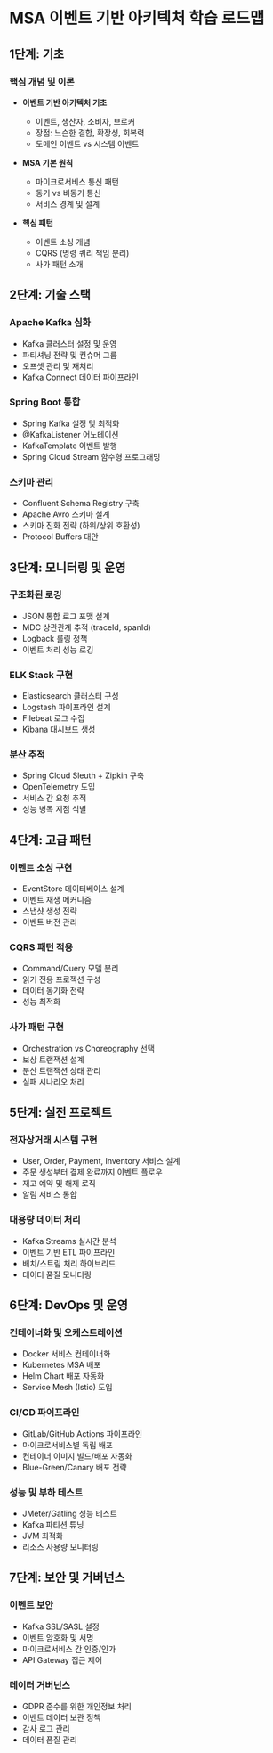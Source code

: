 # MSA 이벤트 기반 아키텍처 학습 로드맵

## 1단계: 기초

### 핵심 개념 및 이론
- **이벤트 기반 아키텍처 기초**
  - 이벤트, 생산자, 소비자, 브로커
  - 장점: 느슨한 결합, 확장성, 회복력
  - 도메인 이벤트 vs 시스템 이벤트

- **MSA 기본 원칙**
  - 마이크로서비스 통신 패턴
  - 동기 vs 비동기 통신
  - 서비스 경계 및 설계

- **핵심 패턴**
  - 이벤트 소싱 개념
  - CQRS (명령 쿼리 책임 분리)
  - 사가 패턴 소개

## 2단계: 기술 스택

### Apache Kafka 심화
- Kafka 클러스터 설정 및 운영
- 파티셔닝 전략 및 컨슈머 그룹
- 오프셋 관리 및 재처리
- Kafka Connect 데이터 파이프라인

### Spring Boot 통합
- Spring Kafka 설정 및 최적화
- @KafkaListener 어노테이션
- KafkaTemplate 이벤트 발행
- Spring Cloud Stream 함수형 프로그래밍

### 스키마 관리
- Confluent Schema Registry 구축
- Apache Avro 스키마 설계
- 스키마 진화 전략 (하위/상위 호환성)
- Protocol Buffers 대안

## 3단계: 모니터링 및 운영

### 구조화된 로깅
- JSON 통합 로그 포맷 설계
- MDC 상관관계 추적 (traceId, spanId)
- Logback 롤링 정책
- 이벤트 처리 성능 로깅

### ELK Stack 구현
- Elasticsearch 클러스터 구성
- Logstash 파이프라인 설계
- Filebeat 로그 수집
- Kibana 대시보드 생성

### 분산 추적
- Spring Cloud Sleuth + Zipkin 구축
- OpenTelemetry 도입
- 서비스 간 요청 추적
- 성능 병목 지점 식별

## 4단계: 고급 패턴

### 이벤트 소싱 구현
- EventStore 데이터베이스 설계
- 이벤트 재생 메커니즘
- 스냅샷 생성 전략
- 이벤트 버전 관리

### CQRS 패턴 적용
- Command/Query 모델 분리
- 읽기 전용 프로젝션 구성
- 데이터 동기화 전략
- 성능 최적화

### 사가 패턴 구현
- Orchestration vs Choreography 선택
- 보상 트랜잭션 설계
- 분산 트랜잭션 상태 관리
- 실패 시나리오 처리

## 5단계: 실전 프로젝트

### 전자상거래 시스템 구현
- User, Order, Payment, Inventory 서비스 설계
- 주문 생성부터 결제 완료까지 이벤트 플로우
- 재고 예약 및 해제 로직
- 알림 서비스 통합

### 대용량 데이터 처리
- Kafka Streams 실시간 분석
- 이벤트 기반 ETL 파이프라인
- 배치/스트림 처리 하이브리드
- 데이터 품질 모니터링

## 6단계: DevOps 및 운영

### 컨테이너화 및 오케스트레이션
- Docker 서비스 컨테이너화
- Kubernetes MSA 배포
- Helm Chart 배포 자동화
- Service Mesh (Istio) 도입

### CI/CD 파이프라인
- GitLab/GitHub Actions 파이프라인
- 마이크로서비스별 독립 배포
- 컨테이너 이미지 빌드/배포 자동화
- Blue-Green/Canary 배포 전략

### 성능 및 부하 테스트
- JMeter/Gatling 성능 테스트
- Kafka 파티션 튜닝
- JVM 최적화
- 리소스 사용량 모니터링

## 7단계: 보안 및 거버넌스

### 이벤트 보안
- Kafka SSL/SASL 설정
- 이벤트 암호화 및 서명
- 마이크로서비스 간 인증/인가
- API Gateway 접근 제어

### 데이터 거버넌스
- GDPR 준수를 위한 개인정보 처리
- 이벤트 데이터 보관 정책
- 감사 로그 관리
- 데이터 품질 관리